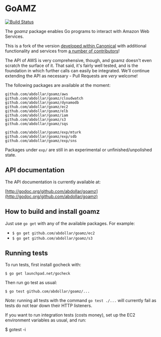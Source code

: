 # GoAMZ

[![Build Status](https://travis-ci.org/abdollar/goamz.png?branch=master)](https://travis-ci.org/abdollar/goamz)

The _goamz_ package enables Go programs to interact with Amazon Web Services.

This is a fork of the version [developed within Canonical](https://wiki.ubuntu.com/goamz) with additional functionality and services from [a number of contributors](https://github.com/abdollar/goamz/contributors)!

The API of AWS is very comprehensive, though, and goamz doesn't even scratch the surface of it. That said, it's fairly well tested, and is the foundation in which further calls can easily be integrated. We'll continue extending the API as necessary - Pull Requests are _very_ welcome!

The following packages are available at the moment:

```
github.com/abdollar/goamz/aws
github.com/abdollar/goamz/cloudwatch
github.com/abdollar/goamz/dynamodb
github.com/abdollar/goamz/ec2
github.com/abdollar/goamz/elb
github.com/abdollar/goamz/iam
github.com/abdollar/goamz/s3
github.com/abdollar/goamz/sqs

github.com/abdollar/goamz/exp/mturk
github.com/abdollar/goamz/exp/sdb
github.com/abdollar/goamz/exp/sns
```

Packages under `exp/` are still in an experimental or unfinished/unpolished state.

## API documentation

The API documentation is currently available at:

[http://godoc.org/github.com/abdollar/goamz](http://godoc.org/github.com/abdollar/goamz)

## How to build and install goamz

Just use `go get` with any of the available packages. For example:

* `$ go get github.com/abdollar/goamz/ec2`
* `$ go get github.com/abdollar/goamz/s3`

## Running tests

To run tests, first install gocheck with:

`$ go get launchpad.net/gocheck`

Then run go test as usual:

`$ go test github.com/abdollar/goamz/...`

_Note:_ running all tests with the command `go test ./...` will currently fail as tests do not tear down their HTTP listeners.

If you want to run integration tests (costs money), set up the EC2 environment variables as usual, and run:

$ gotest -i